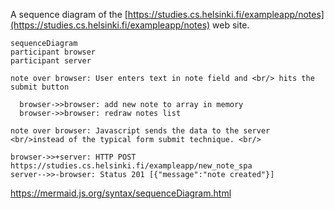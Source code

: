 A sequence diagram of the [https://studies.cs.helsinki.fi/exampleapp/notes](https://studies.cs.helsinki.fi/exampleapp/notes)
web site.

```mermaid
sequenceDiagram
participant browser
participant server

note over browser: User enters text in note field and <br/> hits the submit button

  browser->>browser: add new note to array in memory
  browser->>browser: redraw notes list
  
note over browser: Javascript sends the data to the server <br/>instead of the typical form submit technique. <br/>

browser->>+server: HTTP POST https://studies.cs.helsinki.fi/exampleapp/new_note_spa
server-->>-browser: Status 201 [{"message":"note created"}]

```


https://mermaid.js.org/syntax/sequenceDiagram.html
